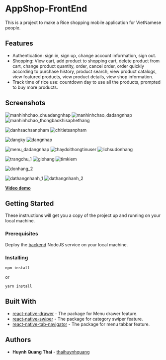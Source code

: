 # AppShop-FrontEnd

This is a project to make a Rice shopping mobile application for VietNamese people.

## Features

* Authentication: sign in, sign up, change account information, sign out.
* Shopping: View cart, add product to shopping cart, delete product from cart, change product quantity, order, cancel order, order quickly according to purchase history, product search, view product catalogs, view featured products, view product details, view shop information.
* Track time of rice use: countdown day to use all the products, prompted to buy more products.

## Screenshots

![manhinhchao_chuadangnhap](https://user-images.githubusercontent.com/22593946/29357530-17c3ad0a-82a2-11e7-9671-84c573e26a56.png)
![manhinhchao_dadangnhap](https://user-images.githubusercontent.com/22593946/29357553-2736f5da-82a2-11e7-938e-16c89b3b1e9b.png)
![manhinhchao_thongbaokhisaphethang](https://user-images.githubusercontent.com/22593946/29357563-30de61b8-82a2-11e7-8bb2-43a10c1df419.png)

![danhsachsanpham](https://user-images.githubusercontent.com/22593946/29357900-6b066344-82a3-11e7-8863-5e17acc9a663.png)
![chitietsanpham](https://user-images.githubusercontent.com/22593946/29357906-72b959b6-82a3-11e7-8060-f9aaebb24865.png)

![dangky](https://user-images.githubusercontent.com/22593946/29357467-dc2fa078-82a1-11e7-8ec1-23eeefb7cde1.png)
![dangnhap](https://user-images.githubusercontent.com/22593946/29357517-06ca72ae-82a2-11e7-9c37-81efb089be64.png)

![menu_dadangnhap](https://user-images.githubusercontent.com/22593946/29357581-410e3acc-82a2-11e7-810f-3ac3b8223131.png)
![thaydoithongtinuser](https://user-images.githubusercontent.com/22593946/29357601-533859da-82a2-11e7-9d37-79a6379aedf3.png)
![lichsudonhang](https://user-images.githubusercontent.com/22593946/29357843-2e39ebac-82a3-11e7-97db-4a6e4a156d97.png)

![trangchu_1](https://user-images.githubusercontent.com/22593946/29357630-6ca5ccf4-82a2-11e7-837d-93dc75750e01.png)
![giohang](https://user-images.githubusercontent.com/22593946/29357831-2180e906-82a3-11e7-8fc1-dbef2f0e0d0a.png)
![timkiem](https://user-images.githubusercontent.com/22593946/29357616-5da5fee0-82a2-11e7-8db7-3d54e8696ff0.png)

![donhang_2](https://user-images.githubusercontent.com/22593946/29357851-36a8c664-82a3-11e7-8843-cb424e6eebaf.png)

![dathangnhanh_1](https://user-images.githubusercontent.com/22593946/29357874-55f58322-82a3-11e7-853a-a918aa14c636.png)
![dathangnhanh_2](https://user-images.githubusercontent.com/22593946/29357881-603e8edc-82a3-11e7-860f-d500400dec31.png)


**[Video demo](https://www.youtube.com/watch?v=mdlFhbE_LRc)**

## Getting Started

These instructions will get you a copy of the project up and running on your local machine.

### Prerequisites
Deploy the [backend](https://github.com/thaihuynhquang/AppGaoNgon_BackEnd) NodeJS service on your local machine.

### Installing

```
npm install
```
or
```
yarn install
```

## Built With

* [react-native-drawer](https://github.com/root-two/react-native-drawer) - The package for Menu drawer feature.
* [react-native-swiper](https://github.com/leecade/react-native-swiper) - The package for category swiper feature.
* [react-native-tab-navigator](https://github.com/happypancake/react-native-tab-navigator) - The package for menu tabbar feature.

## Authors

* **Huynh Quang Thai** - [thaihuynhquang](https://github.com/thaihuynhquang)
